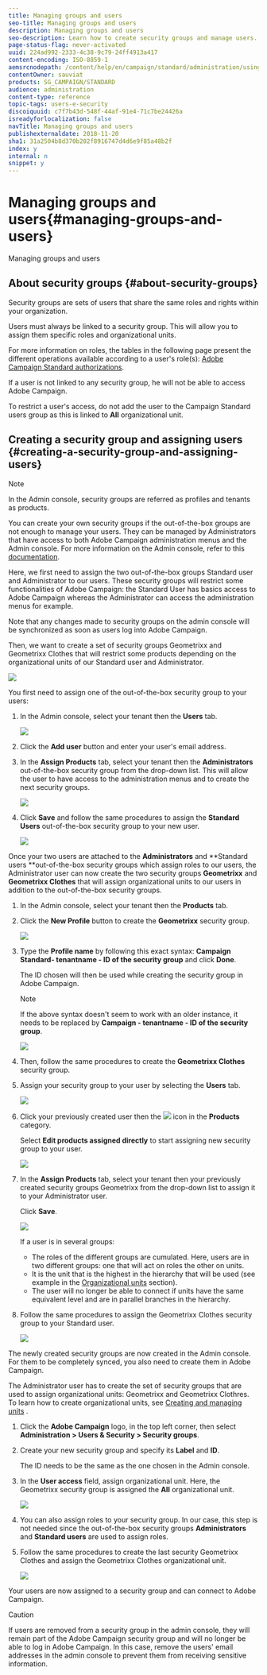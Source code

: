 ```yaml
---
title: Managing groups and users
seo-title: Managing groups and users
description: Managing groups and users
seo-description: Learn how to create security groups and manage users.
page-status-flag: never-activated
uuid: 224ad992-2333-4c38-9c79-24ff4913a417
content-encoding: ISO-8859-1
aemsrcnodepath: /content/help/en/campaign/standard/administration/using/managing-groups-and-users
contentOwner: sauviat
products: SG_CAMPAIGN/STANDARD
audience: administration
content-type: reference
topic-tags: users-e-security
discoiquuid: c7f7b43d-548f-44af-91e4-71c7be24426a
isreadyforlocalization: false
navTitle: Managing groups and users
publishexternaldate: 2018-11-20
sha1: 31a2504b8d370b202f8916747d4d6e9f85a48b2f
index: y
internal: n
snippet: y
---
```


# Managing groups and users{#managing-groups-and-users}

Managing groups and users

## About security groups {#about-security-groups}

Security groups are sets of users that share the same roles and rights within your organization.

Users must always be linked to a security group. This will allow you to assign them specific roles and organizational units.

For more information on roles, the tables in the following page present the different operations available according to a user's role(s): [Adobe Campaign Standard authorizations](https://docs.campaign.adobe.com/doc/standard/en/Technotes/AdobeCampaign-ACSRights.pdf).

If a user is not linked to any security group, he will not be able to access Adobe Campaign.

To restrict a user's access, do not add the user to the Campaign Standard users group as this is linked to **All** organizational unit.

## Creating a security group and assigning users {#creating-a-security-group-and-assigning-users}

>[!NOTE]
>
>In the Admin console, security groups are referred as profiles and tenants as products.

You can create your own security groups if the out-of-the-box groups are not enough to manage your users. They can be managed by Administrators that have access to both Adobe Campaign administration menus and the Admin console. For more information on the Admin console, refer to this [documentation](https://helpx.adobe.com/enterprise/managing/user-guide.html).

Here, we first need to assign the two out-of-the-box groups Standard user and Administrator to our users. These security groups will restrict some functionalities of Adobe Campaign: the Standard User has basics access to Adobe Campaign whereas the Administrator can access the administration menus for example.

Note that any changes made to security groups on the admin console will be synchronized as soon as users log into Adobe Campaign.

Then, we want to create a set of security groups Geometrixx and Geometrixx Clothes that will restrict some products depending on the organizational units of our Standard user and Administrator.

![](assets/ootb_security_group_1.png)

You first need to assign one of the out-of-the-box security group to your users:

1. In the Admin console, select your tenant then the **Users** tab.

   ![](assets/manage_security_group_2.png)

1. Click the **Add user** button and enter your user's email address.
1. In the **Assign Products** tab, select your tenant then the **Administrators** out-of-the-box security group from the drop-down list. This will allow the user to have access to the administration menus and to create the next security groups.

   ![](assets/ootb_security_group_2.png)

1. Click **Save** and follow the same procedures to assign the **Standard Users** out-of-the-box security group to your new user.

   ![](assets/ootb_security_group_3.png)

Once your two users are attached to the **Administrators** and **Standard users **out-of-the-box security groups which assign roles to our users, the Administrator user can now create the two security groups **Geometrixx** and **Geometrixx Clothes** that will assign organizational units to our users in addition to the out-of-the-box security groups.

1. In the Admin console, select your tenant then the **Products** tab.
1. Click the **New Profile** button to create the **Geometrixx** security group.

   ![](assets/create_security_1.png)

1. Type the **Profile name** by following this exact syntax: **Campaign Standard- tenantname - ID of the security group** and click **Done**.

   The ID chosen will then be used while creating the security group in Adobe Campaign.

   >[!NOTE]
   >
   >If the above syntax doesn't seem to work with an older instance, it needs to be replaced by **Campaign - tenantname - ID of the security group**.

   ![](assets/manage_security_group_1.png)

1. Then, follow the same procedures to create the **Geometrixx Clothes** security group.
1. Assign your security group to your user by selecting the **Users** tab.

   ![](assets/manage_security_group_2.png)

1. Click your previously created user then the  ![](assets/managing_security_group_10.png) icon in the **Products** category.

   Select **Edit products assigned directly** to start assigning new security group to your user.

   ![](assets/manage_security_group_8.png)

1. In the **Assign Products** tab, select your tenant then your previously created security groups Geometrixx from the drop-down list to assign it to your Administrator user.

   Click **Save**.

   ![](assets/manage_security_group_3.png)

   If a user is in several groups:

    * The roles of the different groups are cumulated. Here, users are in two different groups: one that will act on roles the other on units.
    * It is the unit that is the highest in the hierarchy that will be used (see example in the [Organizational units](../../administration/using/organizational-units.md) section).
    * The user will no longer be able to connect if units have the same equivalent level and are in parallel branches in the hierarchy.

1. Follow the same procedures to assign the Geometrixx Clothes security group to your Standard user.

   ![](assets/manage_security_group_9.png)

The newly created security groups are now created in the Admin console. For them to be completely synced, you also need to create them in Adobe Campaign.

The Administrator user has to create the set of security groups that are used to assign organizational units: Geometrixx and Geometrixx Clothres. To learn how to create organizational units, see [Creating and managing units](../../administration/using/organizational-units.md#creating-and-managing-units) .

1. Click the **Adobe Campaign** logo, in the top left corner, then select **Administration > Users & Security > Security groups**.
1. Create your new security group and specify its **Label** and **ID**.

   The ID needs to be the same as the one chosen in the Admin console.

1. In the **User access** field, assign organizational unit. Here, the Geometrixx security group is assigned the **All** organizational unit.

   ![](assets/manage_security_group_6.png)

1. You can also assign roles to your security group. In our case, this step is not needed since the out-of-the-box security groups **Administrators** and **Standard users** are used to assign roles.
1. Follow the same procedures to create the last security Geometrixx Clothes and assign the Geometrixx Clothes organizational unit.

   ![](assets/manage_security_group_7.png)

Your users are now assigned to a security group and can connect to Adobe Campaign.

>[!CAUTION]
>
>If users are removed from a security group in the admin console, they will remain part of the Adobe Campaign security group and will no longer be able to log in Adobe Campaign. In this case, remove the users' email addresses in the admin console to prevent them from receiving sensitive information.


